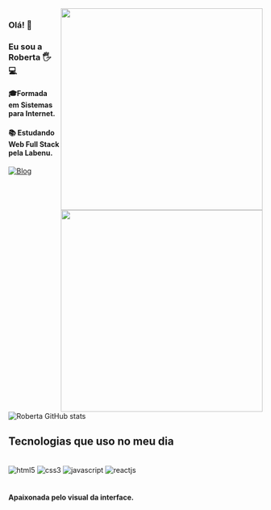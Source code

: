 <img src="https://raw.githubusercontent.com/MicaelliMedeiros/micaellimedeiros/master/image/computer-illustration.png" min-width="400px" max-width="400px" width="400px" align="right" alt="">

<img src="https://raw.githubusercontent.com/MicaelliMedeiros/micaellimedeiros/master/image/github.jpg" min-width="400px" max-width="400px" width="400px" align="right" alt="">

### Olá! 👋
### Eu sou a Roberta 🖐️💻
#### 🎓Formada em Sistemas para Internet. 
#### 📚 Estudando Web Full Stack pela Labenu.



        
[![Blog](https://img.shields.io/badge/LinkedIn-0077B5?style=for-the-badge&logo=linkedin&logoColor=white)](https://www.linkedin.com/in/robertavieirademelo/)


![Roberta GitHub stats](https://github-readme-stats.vercel.app/api?username=VieiraMeloRoberta&show_icons=true&theme=radical)

## Tecnologias que uso no meu dia

<div style="display: inline_block"><br/>
    <img align="center" alt="html5" src="https://img.shields.io/badge/HTML5-E34F26?style=for-the-badge&logo=html5&logoColor=white" />
    <img align="center" alt="css3" 
    src="https://img.shields.io/badge/CSS3-1572B6?style=for-the-badge&logo=css3&logoColor=white" />
     <img align="center" alt="javascript"
     src="https://img.shields.io/badge/JavaScript-323330?style=for-the-badge&logo=javascript&logoColor=F7DF1E" />
     <img align="center" alt="reactjs"
     src="https://img.shields.io/badge/React-20232A?style=for-the-badge&logo=react&logoColor=61DAFB" />
</div><br/>


#### Apaixonada pelo visual da interface.
